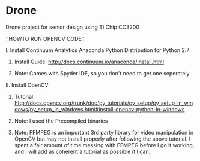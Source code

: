 Drone
=====

Drone project for senior design using TI Chip CC3200


::HOWTO RUN OPENCV CODE::

I. Install Continuum Analytics Anaconda Python Distribution for Python 2.7

  1. Install Guide: http://docs.continuum.io/anaconda/install.html

  2. Note: Comes with Spyder IDE, so you don't need to get one seperately


II. Install OpenCV

  1. Tutorial: http://docs.opencv.org/trunk/doc/py_tutorials/py_setup/py_setup_in_windows/py_setup_in_windows.html#install-opencv-python-in-windows

  2. Note: I used the Precompiled binaries

  3. Note: FFMPEG is an important 3rd party library for video manipulation in OpenCV but may not install properly after following the above tutorial. I
  spent a fair amount of time messing with FFMPEG before I go it working, and I
  will add as coherent a tutorial as possible if I can.
